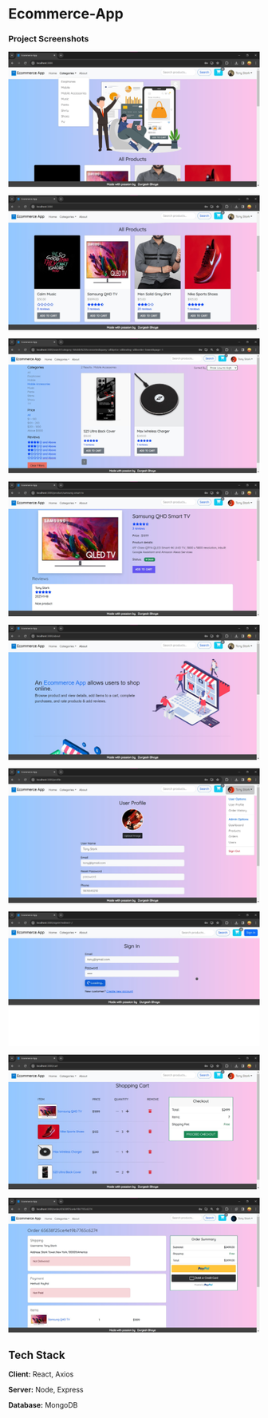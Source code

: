 # Ecommerce-App

### Project Screenshots


![Home Page](https://github.com/DurgeshBhoye/Ecommerce-App/blob/main/img/HomeScreen.jpg?raw=true "Home Page")

![All Products Page](https://github.com/DurgeshBhoye/Ecommerce-App/blob/main/img/AllProducts.jpg?raw=true "All Products Page")

![Filter Product Screen](https://github.com/DurgeshBhoye/Ecommerce-App/blob/main/img/FilterPage.jpg?raw=true)

![Product Screen](https://github.com/DurgeshBhoye/Ecommerce-App/blob/main/img/ProductScreen.jpg?raw=true)

![About Page](https://github.com/DurgeshBhoye/Ecommerce-App/blob/main/img/About.jpg?raw=true)

![Profile Page](https://github.com/DurgeshBhoye/Ecommerce-App/blob/main/img/ProfilePage.jpg?raw=true)

![SignIn Page](https://github.com/DurgeshBhoye/Ecommerce-App/blob/main/img/SignIn.jpg?raw=true)

![Cart Page](https://github.com/DurgeshBhoye/Ecommerce-App/blob/main/img/CartPage.jpg?raw=true)

![Payment Screen](https://github.com/DurgeshBhoye/Ecommerce-App/blob/main/img/PaymentScreen.jpg?raw=true)


## Tech Stack

**Client:** React, Axios

**Server:** Node, Express

**Database:** MongoDB 
